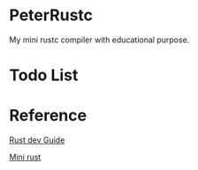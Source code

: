 # PeterRustc

My mini rustc compiler with educational purpose.

# Todo List


# 

# Reference

[Rust dev Guide](https://rustc-dev-guide.rust-lang.org/)

[Mini rust](https://github.com/RalfJung/minirust)



